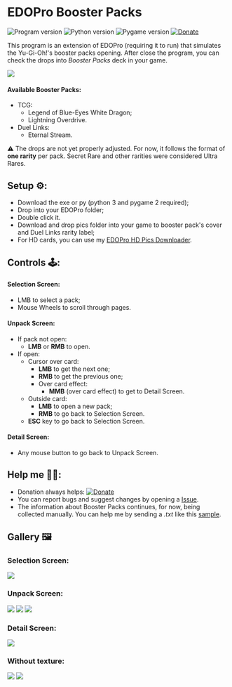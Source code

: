 # EDOPro Booster Packs

![Program version](https://img.shields.io/badge/Version-1.0.0-blueviolet?style=flat-square)
![Python version](https://img.shields.io/badge/Python-3.10-blue?style=flat-square)
![Pygame version](https://img.shields.io/badge/Pygame-2.1-green?style=flat-square)
[![Donate](https://img.shields.io/badge/Donate-Paypal-blue?style=flat-square)](https://www.paypal.com/donate?hosted_button_id=L53Z8HUNP7X66)

This program is an extension of EDOPro (requiring it to run) that simulates the Yu-Gi-Oh!'s booster packs opening.
After close the program, you can check the drops into *Booster Packs* deck in your game.

[![](https://i.ibb.co/c2C5rqc/print9.png)](https://www.youtube.com/watch?v=WR4_kItDj7A)

#### Available Booster Packs:
- TCG:
    - Legend of Blue-Eyes White Dragon;
    - Lightning Overdrive.
- Duel Links:
    - Eternal Stream.

⚠️ The drops are not yet properly adjusted. For now, it follows the format of **one rarity** per pack. 
Secret Rare and other rarities were considered Ultra Rares.

## Setup ⚙️:
- Download the exe or py (python 3 and pygame 2 required);
- Drop into your EDOPro folder;
- Double click it.
- Download and drop pics folder into your game to booster pack's cover and Duel Links rarity label;
- For HD cards, you can use my [EDOPro HD Pics Downloader](http://tinyurl.com/yufb2ucj).

## Controls 🕹️:
#### Selection Screen:
- LMB to select a pack;
- Mouse Wheels to scroll through pages.
#### Unpack Screen:
- If pack not open:
    - **LMB** or **RMB** to open.
- If open:
    - Cursor over card:
        - **LMB** to get the next one;
        - **RMB** to get the previous one;
        - Over card effect:
            - **MMB** (over card effect) to get to Detail Screen.
    - Outside card:    
        - **LMB** to open a new pack;
        - **RMB** to go back to Selection Screen.
    - **ESC** key to go back to Selection Screen.
#### Detail Screen:
- Any mouse button to go back to Unpack Screen.

## Help me 🙏🏻:
- Donation always helps: [![Donate](https://tinyurl.com/2fjj49ru)](https://tinyurl.com/8etb3z6t)
- You can report bugs and suggest changes by opening a [Issue](http://tinyurl.com/3ms6ukfa). 
- The information about Booster Packs continues, for now, being collected manually. You can help me by sending a
  *.txt* like this [sample](https://tinyurl.com/3thbju8a).
  
## Gallery 🖼️
### Selection Screen:
![](https://i.ibb.co/SNyWX6d/epbp-1000-1.png)
### Unpack Screen:
![](https://i.ibb.co/qC5w9Gy/print-3.png)
![](https://i.ibb.co/4gc8fdp/print-5.png)
![](https://i.ibb.co/FqzkxfS/epbp-1000-2.png)
### Detail Screen:
![](https://i.ibb.co/NWjrKdz/print6.png)
### Without texture:
![](https://i.ibb.co/qYJ2x5t/print7.png)
![](https://i.ibb.co/0V92znQ/epbp-1000-3.png)
